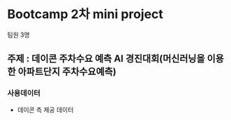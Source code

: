 # Bootcamp 2차 mini project
팀원 3명

## 주제 : 데이콘 주차수요 예측 AI 경진대회(머신러닝을 이용한 아파트단지 주차수요예측)

### 사용데이터 
- 데이콘 측 제공 데이터 
